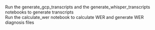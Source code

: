 Run the generate_gcp_transcripts and the generate_whisper_transcripts notebooks to generate transcripts  
Run the calculate_wer notebook to calculate WER and generate WER diagnosis files

